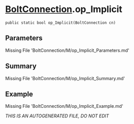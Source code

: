 # [BoltConnection](Types/BoltConnection.md).op_Implicit
`public static bool op_Implicit(BoltConnection cn)`
## Parameters
Missing File 'BoltConnection/M/op_Implicit_Parameters.md'
## Summary
Missing File 'BoltConnection/M/op_Implicit_Summary.md'
## Example
Missing File 'BoltConnection/M/op_Implicit_Example.md'

*THIS IS AN AUTOGENERATED FILE, DO NOT EDIT*
